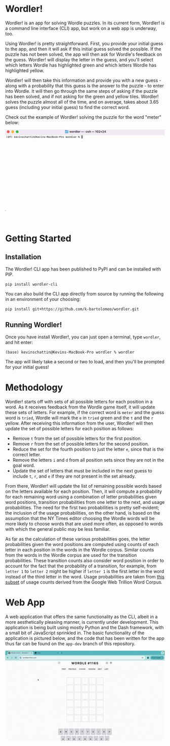 # Wordler!
Wordler! is an app for solving Wordle puzzles. In its current form, Wordler! is a 
command line interface (CLI) app, but work on a web app is underway, too. 

Using Wordler! is pretty straightforward. First, you provide your initial guess to the
app, and then it will ask if this initial guess solved the possible. If the puzzle has 
not been solved, the app will then ask for Wordle's feedback on the guess. Wordler! 
will display the letter in the guess, and you'll select which letters Wordle has 
highlighted green and which letters Wordle has highlighted yellow. 

Wordler! will then take this information and provide you with a new guess - along with 
a probability that this guess is the answer to the puzzle - to enter into Wordle. It 
will then go through the same steps of asking if the puzzle has been solved, and if 
not asking for the green and yellow tiles. Wordler! solves the puzzle almost all of 
the time, and on average, takes about 3.65 guess (including your initial guess) to find 
the correct word.

Check out the example of Wordler! solving the puzzle for the word "meter" below:

![](assets/Wordler!.gif)

# Getting Started
## Installation
The Wordler! CLI app has been published to PyPI and can be installed with PIP. 
```
pip install wordler-cli
```

You can also build the CLI app directly from source by running the following in an 
environment of your choosing:
```
pip install git+https://github.com/k-bartolomeo/wordler.git
```

## Running Wordler!
Once you have install Wordler!, you can just open a terminal, type `wordler`, and hit 
enter:

```
(base) kevinschattin@Kevins-MacBook-Pro wordler % wordler
```

The app will likely take a second or two to load, and then you'll be prompted for your 
initial guess!

# Methodology
Wordler! starts off with sets of all possible letters for each position in a word. As
it receives feedback from the Wordle game itself, it will update these sets of letters. 
For example, if the correct word is `meter` and the guess word is `tried`, Wordle will 
mark the `e` in `tried` green and the `t` and the `r` yellow. After receiving this 
information from the user, Wordler! will then update the set of possible letters for 
each position as follows:
- Remove `t` from the set of possible letters for the first position.
- Remove `r` from the set of possible letters for the second position.
- Reduce the set for the fourth position to just the letter `e`, since that is the 
correct letter.
- Remove the letters `i` and `d` from all position sets since they are not in the 
goal word.
- Update the set of letters that must be included in the next guess to include `t`, 
`r`, and `e` if they are not present in the set already.

From there, Wordler! will update the list of remaining possible words based on the 
letters available for each position. Then, it will compute a probability for each 
remaining word using a combination of letter probabilities given word positions, 
transition probabilities from one letter to the next, and usage probabilities. The 
need for the first two probabilities is pretty self-evident; the inclusion of the 
usage probabilities, on the other hand, is based on the assumption that the NY Times 
editor choosing the Wordle words will be more likely to choose words that are used 
more often, as opposed to words with which the general public may be less familiar.

As far as the calculation of these various probabilities goes, the letter probabilities 
given the word positions are computed using counts of each letter in each position in 
the words in the Wordle corpus. Similar counts from the words in the Wordle corpus are 
used for the transition probabilities. These transition counts also consider word 
position in order to account for the fact that the probability of a transition, for 
example, from `letter 1` to `letter 2` might be higher if `letter 1` is the first letter
in the word instead of the third letter in the word. Usage probabilities are taken from 
[this subset](https://www.kaggle.com/datasets/rtatman/english-word-frequency) of usage 
counts derived from the Google Web Trillion Word Corpus.

# Web App
A web application that offers the same functionality as the CLI, albeit in a more 
aesthetically pleasing manner, is currently under development. This application is being
built using mostly Python and the Dash framework, with a small bit of JavaScript sprinkled
in. The basic functionality of the application is pictured below, and the code that has 
been written for the app thus far can be found on the `app-dev` branch of this repository.

![](<assets/Wordler! Web.gif>)